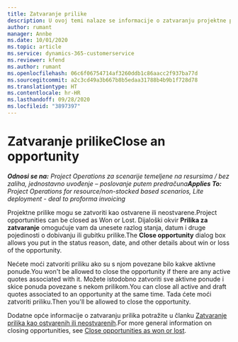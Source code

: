 ```yaml
---
title: Zatvaranje prilike
description: U ovoj temi nalaze se informacije o zatvaranju projektne prilike.
author: rumant
manager: Annbe
ms.date: 10/01/2020
ms.topic: article
ms.service: dynamics-365-customerservice
ms.reviewer: kfend
ms.author: rumant
ms.openlocfilehash: 06c6f06754714af3260ddb1c86aacc2f937ba77d
ms.sourcegitcommit: a2c3cd49a3b667b8b5edaa31788b4b9b1f728d78
ms.translationtype: HT
ms.contentlocale: hr-HR
ms.lasthandoff: 09/28/2020
ms.locfileid: "3897397"
---
```

# <a name="close-an-opportunity"></a><span data-ttu-id="b3079-103">Zatvaranje prilike</span><span class="sxs-lookup"><span data-stu-id="b3079-103">Close an opportunity</span></span>

<span data-ttu-id="b3079-104">_**Odnosi se na:** Project Operations za scenarije temeljene na resursima / bez zaliha, jednostavno uvođenje – poslovanje putem predračuna_</span><span class="sxs-lookup"><span data-stu-id="b3079-104">_**Applies To:** Project Operations for resource/non-stocked based scenarios, Lite deployment - deal to proforma invoicing_</span></span>

<span data-ttu-id="b3079-105">Projektne prilike mogu se zatvoriti kao ostvarene ili neostvarene.</span><span class="sxs-lookup"><span data-stu-id="b3079-105">Project opportunities can be closed as Won or Lost.</span></span> <span data-ttu-id="b3079-106">Dijaloški okvir **Prilika za zatvaranje** omogućuje vam da unesete razlog stanja, datum i druge pojedinosti o dobivanju ili gubitku prilike.</span><span class="sxs-lookup"><span data-stu-id="b3079-106">The **Close opportunity** dialog box allows you put in the status reason, date, and other details about win or loss of the opportunity.</span></span>

<span data-ttu-id="b3079-107">Nećete moći zatvoriti priliku ako su s njom povezane bilo kakve aktivne ponude.</span><span class="sxs-lookup"><span data-stu-id="b3079-107">You won't be allowed to close the opportunity if there are any active quotes associated with it.</span></span> <span data-ttu-id="b3079-108">Možete istodobno zatvoriti sve aktivne ponude i skice ponuda povezane s nekom prilikom.</span><span class="sxs-lookup"><span data-stu-id="b3079-108">You can close all active and draft quotes associated to an opportunity at the same time.</span></span> <span data-ttu-id="b3079-109">Tada ćete moći zatvoriti priliku.</span><span class="sxs-lookup"><span data-stu-id="b3079-109">Then you'll be allowed to close the opportunity.</span></span>

<span data-ttu-id="b3079-110">Dodatne opće informacije o zatvaranju prilika potražite u članku [Zatvaranje prilika kao ostvarenih ili neostvarenih](https://docs.microsoft.com/dynamics365/sales-enterprise/close-opportunity-won-lost-sales).</span><span class="sxs-lookup"><span data-stu-id="b3079-110">For more general information on closing opportunities, see [Close opportunities as won or lost](https://docs.microsoft.com/dynamics365/sales-enterprise/close-opportunity-won-lost-sales).</span></span>
